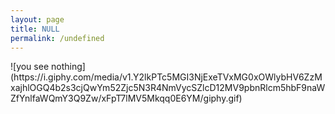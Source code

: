 ```yaml
---
layout: page
title: NULL
permalink: /undefined
---
```


<style>
  img{
    opacity: 1.0;
    transition: 1s;
  }
  img : hover {
    opacity: 0;
  }
</style>

<div>
![you see nothing](https://i.giphy.com/media/v1.Y2lkPTc5MGI3NjExeTVxMG0xOWlybHV6ZzMxajhlOGQ4b2s3cjQwYm52Zjc5N3R4NmVycSZlcD12MV9pbnRlcm5hbF9naWZfYnlfaWQmY3Q9Zw/xFpT7lMV5Mkqq0E6YM/giphy.gif)
</div>
